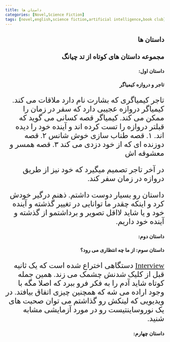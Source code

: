 ```yaml
---
title: داستان ها
categories: [Novel,Science Fiction]
tags: [novel,english,science fiction,artificial intelligence,book club]
---
```


<style type="text/css"> 
@font-face { font-family: 'Roya'; src: url('../../roya.ttf'); } 
p { font-family: Roya; direction: rtl; font-size:24px; } 
ul {direction:rtl;font-family: Roya;}
h2 {direction:rtl;font-family: Roya;}
h3 {direction:rtl;font-family: Roya;}
</style> 


## داستان ها
## مجموعه داستان های کوتاه از تد چیانگ


### داستان اول:
### تاجر و دروازه کیمیاگر

تاجر کیمیاگری که بشارت نام دارد ملاقات می کند. کیمیاگر دروازه عجیبی دارد که سفر در زمان را ممکن می کند. کیمیاگر قصه کسانی می گوید که قبلتر دروازه را تست کرده اند و آینده خود را دیده اند.
۱. قصه طناب سازی خوش شانس
۲. قصه دوزنده ای که از خود دزدی می کند
۳. قصه همسر و معشوقه اش

در آخر تاجر تصمیم میگیرد که خود نیز از طریق دروازه در زمان سفر کند.


داستان رو بسیار دوست داشتم. ذهنم درگیر خودش کرد و اینکه چقدر ما توانایی در تغییر گذشته و آینده خود و یا شاید لااقل تصویر و برداشتمو از گذشته و آینده خود داریم. 

### داستان دوم:

### داستان سوم: از ما چه انتظاری می رود؟
[Interview](https://youtu.be/g0ZRQ1ya0qA?t=158)
دستگاهی اختراع شده است که یک ثانیه قبل از کلیک شدنش چشمک می زند. همین جمله کوتاه شاید آدم را به فکر فرو ببرد که اصلا مگه با وجود اراده می شه که همچنین چیزی اتفاق بیافتد. در ویدیویی که لینکش رو گذاشتم می توان صحبت های یک نوروساینتیست رو در مورد آزمایشی مشابه شنید. 

### داستان چهارم:


<script src="https://giscus.app/client.js"
        data-repo="delights-of-vanity/delights-of-vanity.github.io"
        data-repo-id="R_kgDOKVCjrg"
        data-category-id="DIC_kwDOKVCjrs4Cen2O"
        data-mapping="pathname"
        data-strict="0"
        data-reactions-enabled="1"
        data-emit-metadata="0"
        data-input-position="bottom"
        data-theme="preferred_color_scheme"
        data-lang="en"
        crossorigin="anonymous"
        async>
